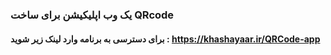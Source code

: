 ### یک وب اپلیکیشن برای ساخت QRcode
#### برای دسترسی به برنامه وارد لینک زیر شوید : https://khashayaar.ir/QRCode-app
